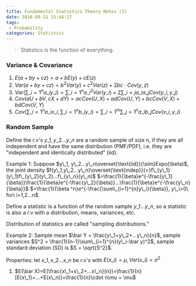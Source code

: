 ```yaml
---
title: Fundamental Statistics Theory Notes (3)
date: 2016-08-31 15:44:17
tags:
 - Probability
categories: Statistics
---
```


> Statistics is the function of everything.



### Variance & Covariance
<!---more--->
 1. $E(a+by+cz)=a+bE(y)+cE(z)$
 2. $Var(a+by+cz)=b^2Var(y)+c^2Var(z)+2bc\cdot Cov(y,z)$
 3. $Var(\sum\_{i=1}^{n}a\_i y\_i) = \sum\_{i=1}^{n}a\_i^2Var(y\_i)+2\sum\_{i<j} a\_i a\_jCov(y\_i,y\_j)$
 4. $Cov(aU+bV,cX+dY)=acCov(U,X)+adCov(U,Y)+bcCov(V,X)+bdCov(V,Y)$
 5. $Cov(\sum\_{i=1}^{n}a\_ix\_i,\sum\_{i=1}^{n}b\_iy\_i)=\sum\_{i=1}^{m}\sum\_{j=1}^{n}a\_ib\_jCov(x\_i,y\_i)$
### Random Sample
Define the r.v's $y\_1,y\_2...y\_n$ are a random sample of size n, if they are all independent and have the same distribution (PMF/PDF), i.e. they are "independent and identically distributed" (iid).

Example 1: 
Suppose $y\_1, y\_2...y\_n\overset{\text{iid}}{\sim}Expo(\beta)$, the joint density $f(y\_1,y\_2...y\_n)\overset{\text{indep}}{=}f\_{y\_1}(y\_1)f\_{y\_2}(y\_2)...f\_{y\_n}(y\_n)$
$=\frac{1}{\beta}e^{-\frac{y\_1}{\beta}}\frac{1}{\beta}e^{-\frac{y\_2}{\beta}}...\frac{1}{\beta}e^{-\frac{y\_n}{\beta}}$
$=\frac{1}{\beta ^n}e^{-\frac{\sum\_{i=1}^{n}y\_i}{\beta}}, y\_i>0\ for\ i=1,2...n$

Define a statistic is a function of the random sample $y\_1...y\_n$, so a statistic is also a r.v with a distribution, means, variances, etc.

Distribution of statistics are called "sampling distributions."

Example 2: 
Sample mean $\bar Y = \frac{y\_1+y\_2+...y\_n}{n}$, sample variances $S^2 = \frac{1}{n-1}\sum\_{i=1}^{n}(y\_i-\bar y)^2$, sample standard deviation (SD) is $S = \sqrt{S^2}$.

Properties: let $x\_1,x\_2...x\_n$ be r.v's with $E(x\_i) = \mu, Var(x\_i)=\sigma ^2$

 1. $E(\bar X)=E(\frac{x\_1+x\_2+...x\_n}{n})=\frac{1}{n}[E(x\_1)+...+E(x\_n)]=\frac{1}{n}\cdot n\mu = \mu$
